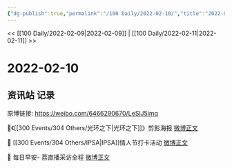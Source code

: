 ```yaml
---
{"dg-publish":true,"permalink":"/100 Daily/2022-02-10/","title":"2022-02-10","created":"2022-12-22T15:54:12.000+08:00","updated":"2023-04-11T14:46:34.874+08:00"}
---
```



<< [[100 Daily/2022-02-09\|2022-02-09]] | [[100 Daily/2022-02-11\|2022-02-11]] >>

# 2022-02-10

## 资讯站 记录

原博链接: https://weibo.com/6466290670/LeSlJ5imq

🌟《[[300 Events/304 Others/光环之下\|光环之下]]》剪影海报 [微博正文](https://weibo.com/detail/4735378688841015)

🌟 [[300 Events/304 Others/IPSA\|IPSA]]情人节打卡活动 [微博正文](https://weibo.com/detail/4735339706450460)

🌟 每日早安- 荔直播采访全程 [微博正文](https://weibo.com/detail/4735243291986096)
